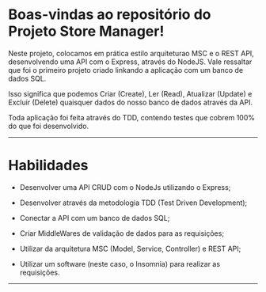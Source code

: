 # Boas-vindas ao repositório do Projeto Store Manager! 


Neste projeto, colocamos em prática estilo arquiteturao MSC e o REST API, desenvolvendo uma API com o Express, através do NodeJS. Vale ressaltar que foi o primeiro projeto criado linkando a aplicação com um banco de dados SQL.

Isso significa que podemos Criar (Create), Ler (Read), Atualizar (Update) e Excluir (Delete) quaisquer dados do nosso banco de dados através da API.

Toda aplicação foi feita através do TDD, contendo testes que cobrem 100% do que foi desenvolvido.

---

# Habilidades

- Desenvolver uma API CRUD com o NodeJs utilizando o Express;

- Desenvolver através da metodologia TDD (Test Driven Development);

- Conectar a API com um banco de dados SQL;

- Criar MiddleWares de validação de dados para as requisições;

- Utilizar da arquitetura MSC (Model, Service, Controller) e REST API;

- Utilizar um software (neste caso, o Insomnia) para realizar as requisições.

---
